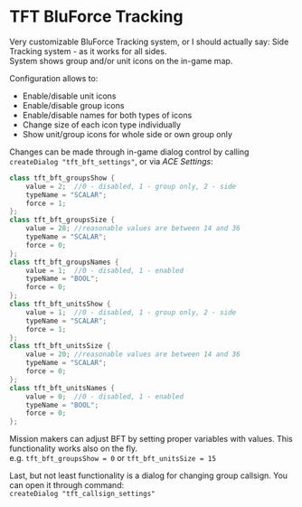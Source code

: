 # TFT BluForce Tracking

Very customizable BluForce Tracking system, or I should actually say: Side Tracking system - as it works for all sides.<br/>
System shows group and/or unit icons on the in-game map.

Configuration allows to:
- Enable/disable unit icons
- Enable/disable group icons
- Enable/disable names for both types of icons
- Change size of each icon type individually
- Show unit/group icons for whole side or own group only

Changes can be made through in-game dialog control by calling `createDialog "tft_bft_settings"`, or via _ACE Settings_:<br/>
```cpp
class tft_bft_groupsShow {
    value = 2;  //0 - disabled, 1 - group only, 2 - side
    typeName = "SCALAR";
    force = 1;
};
class tft_bft_groupsSize {
    value = 28; //reasonable values are between 14 and 36
    typeName = "SCALAR";
    force = 0;
};
class tft_bft_groupsNames {
    value = 1;  //0 - disabled, 1 - enabled
    typeName = "BOOL";
    force = 0;
};
class tft_bft_unitsShow {
    value = 1;  //0 - disabled, 1 - group only, 2 - side
    typeName = "SCALAR";
    force = 1;
};
class tft_bft_unitsSize {
    value = 20; //reasonable values are between 14 and 36
    typeName = "SCALAR";
    force = 0;
};
class tft_bft_unitsNames {
    value = 0;  //0 - disabled, 1 - enabled
    typeName = "BOOL";
    force = 0;
};
```
Mission makers can adjust BFT by setting proper variables with values. This functionality works also on the fly.<br/>
e.g. `tft_bft_groupsShow = 0` or `tft_bft_unitsSize = 15`


Last, but not least functionality is a dialog for changing group callsign. You can open it through command:<br/>
`createDialog "tft_callsign_settings"`

